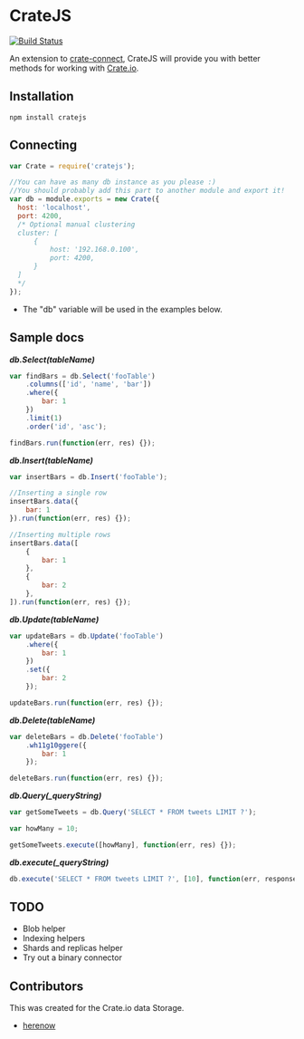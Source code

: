 CrateJS
=======
[![Build Status](https://travis-ci.org/herenow/cratejs.svg?branch=master)](https://travis-ci.org/herenow/cratejs)

An extension to [crate-connect](https://github.com/herenow/crate-connect), CrateJS will provide you with better methods for working with [Crate.io](https://www.crate.io/).


Installation
----------
```
npm install cratejs
```


Connecting
----------
```javascript
var Crate = require('cratejs');

//You can have as many db instance as you please :)
//You should probably add this part to another module and export it!
var db = module.exports = new Crate({
  host: 'localhost',
  port: 4200,
  /* Optional manual clustering
  cluster: [
      {
          host: '192.168.0.100',
          port: 4200,
      }
  ]
  */
});
```
* The "db" variable will be used in the examples below.


Sample docs
----------
***db.Select(tableName)***
```javascript
var findBars = db.Select('fooTable')
    .columns(['id', 'name', 'bar'])
    .where({
        bar: 1
    })
    .limit(1)
    .order('id', 'asc');

findBars.run(function(err, res) {});
```

***db.Insert(tableName)***
```javascript
var insertBars = db.Insert('fooTable');

//Inserting a single row
insertBars.data({
    bar: 1
}).run(function(err, res) {});

//Inserting multiple rows
insertBars.data([
    {
        bar: 1
    },
    {
        bar: 2
    },
]).run(function(err, res) {});
```

***db.Update(tableName)***
```javascript
var updateBars = db.Update('fooTable')
    .where({
        bar: 1
    })
    .set({
        bar: 2
    });

updateBars.run(function(err, res) {});
```

***db.Delete(tableName)***
```javascript
var deleteBars = db.Delete('fooTable')
    .wh11g10ggere({
        bar: 1
    });

deleteBars.run(function(err, res) {});
```

***db.Query(_queryString)***
```javascript
var getSomeTweets = db.Query('SELECT * FROM tweets LIMIT ?');

var howMany = 10;

getSomeTweets.execute([howMany], function(err, res) {});
```

***db.execute(_queryString)***
```javascript
db.execute('SELECT * FROM tweets LIMIT ?', [10], function(err, response) {});
```


TODO
---------
* Blob helper
* Indexing helpers
* Shards and replicas helper
* Try out a binary connector


Contributors
---------
This was created for the Crate.io data Storage.
- [herenow](https://github.com/herenow)

